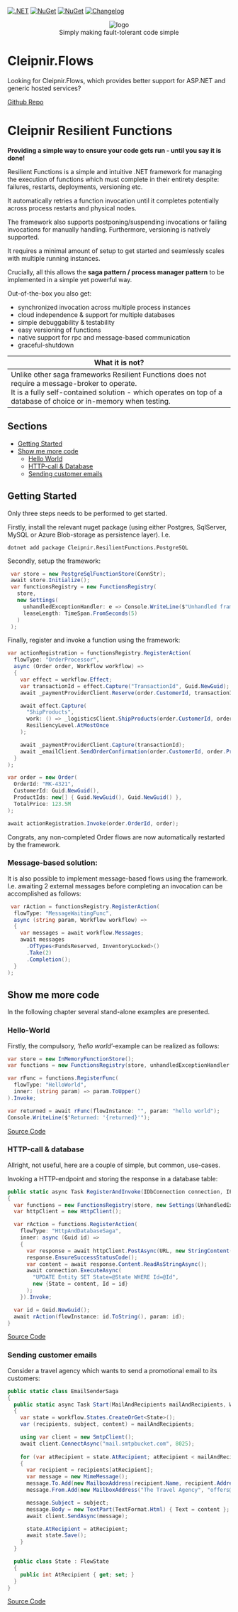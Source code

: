[![.NET](https://github.com/stidsborg/Cleipnir.ResilientFunctions/actions/workflows/dotnet.yml/badge.svg?no-cache)](https://github.com/stidsborg/Cleipnir.ResilientFunctions/actions/workflows/dotnet.yml)
[![NuGet](https://img.shields.io/nuget/dt/Cleipnir.ResilientFunctions.svg)](https://www.nuget.org/packages/Cleipnir.ResilientFunctions)
[![NuGet](https://img.shields.io/nuget/vpre/Cleipnir.ResilientFunctions.svg)](https://www.nuget.org/packages/Cleipnir.ResilientFunctions)
[![Changelog](https://img.shields.io/badge/-Changelog-darkred)](./CHANGELOG.md)

<p align="center">
  <img src="https://github.com/stidsborg/Cleipnir.ResilientFunctions/blob/main/Docs/cleipnir.png" alt="logo" />
  <br>
  Simply making fault-tolerant code simple
  <br>
</p>

# Cleipnir.Flows
Looking for Cleipnir.Flows, which provides better support for ASP.NET and generic hosted services?

[Github Repo](http://cleipnir.net/)


# Cleipnir Resilient Functions
**Providing a simple way to ensure your code gets run - until you say it is done!**

Resilient Functions is a simple and intuitive .NET framework for managing the execution of functions which must complete in their entirety despite: failures, restarts, deployments, versioning etc. 

It automatically retries a function invocation until it completes potentially across process restarts and physical nodes. 

The framework also supports postponing/suspending invocations or failing invocations for manually handling. Furthermore, versioning is natively supported.

It requires a minimal amount of setup to get started and seamlessly scales with multiple running instances.

Crucially, all this allows the **saga pattern / process manager pattern** to be implemented in a simple yet powerful way. 

Out-of-the-box you also get:
* synchronized invocation across multiple process instances
* cloud independence & support for multiple databases
* simple debuggability & testability
* easy versioning of functions
* native support for rpc and message-based communication
* graceful-shutdown

| What it is not? |
| --- |
| Unlike other saga frameworks Resilient Functions does not require a message-broker to operate.<br /> It is a fully self-contained solution - which operates on top of a database of choice or in-memory when testing.<br />|

## Sections
* [Getting Started](#getting-started)
* [Show me more code](#show-me-more-code)
  * [Hello World](#hello-world) 
  * [HTTP-call & Database](#http-call--database)
  * [Sending customer emails](#sending-customer-emails)

## Getting Started
Only three steps needs to be performed to get started.

Firstly, install the relevant nuget package (using either Postgres, SqlServer, MySQL or Azure Blob-storage as persistence layer). I.e.
```console
dotnet add package Cleipnir.ResilientFunctions.PostgreSQL
```

Secondly, setup the framework:
```csharp
 var store = new PostgreSqlFunctionStore(ConnStr);
 await store.Initialize();
 var functionsRegistry = new FunctionsRegistry(
   store,
   new Settings(
     unhandledExceptionHandler: e => Console.WriteLine($"Unhandled framework exception occured: '{e}'"),
     leaseLength: TimeSpan.FromSeconds(5)
   )
 );
```

Finally, register and invoke a function using the framework:
```csharp
var actionRegistration = functionsRegistry.RegisterAction(
  flowType: "OrderProcessor",
  async (Order order, Workflow workflow) => 
  { 
    var effect = workflow.Effect;  
    var transactionId = effect.Capture("TransactionId", Guid.NewGuid);    
    await _paymentProviderClient.Reserve(order.CustomerId, transactionId, order.TotalPrice);

    await effect.Capture(
      "ShipProducts",
      work: () => _logisticsClient.ShipProducts(order.CustomerId, order.ProductIds),
      ResiliencyLevel.AtMostOnce
    );

    await _paymentProviderClient.Capture(transactionId);
    await _emailClient.SendOrderConfirmation(order.CustomerId, order.ProductIds);
  }
);

var order = new Order(
  OrderId: "MK-4321",
  CustomerId: Guid.NewGuid(),
  ProductIds: new[] { Guid.NewGuid(), Guid.NewGuid() },
  TotalPrice: 123.5M
);

await actionRegistration.Invoke(order.OrderId, order);
```

Congrats, any non-completed Order flows are now automatically restarted by the framework.

### Message-based solution:
It is also possible to implement message-based flows using the framework.
I.e. awaiting 2 external messages before completing an invocation can be accomplished as follows:
```csharp
 var rAction = functionsRegistry.RegisterAction(
  flowType: "MessageWaitingFunc",
  async (string param, Workflow workflow) => 
  {
    var messages = await workflow.Messages;
    await messages
      .OfTypes<FundsReserved, InventoryLocked>()
      .Take(2)
      .Completion();
  }
);
```

## Show me more code
In the following chapter several stand-alone examples are presented. 

### Hello-World
Firstly, the compulsory, ‘*hello world*’-example can be realized as follows:

```csharp
var store = new InMemoryFunctionStore();
var functions = new FunctionsRegistry(store, unhandledExceptionHandler: Console.WriteLine);

var rFunc = functions.RegisterFunc(
  flowType: "HelloWorld",
  inner: (string param) => param.ToUpper()
).Invoke;

var returned = await rFunc(flowInstance: "", param: "hello world");
Console.WriteLine($"Returned: '{returned}'");
```
[Source Code](https://github.com/stidsborg/Cleipnir.ResilientFunctions/blob/main/Samples/Sample.ConsoleApp/Simple/HelloWorldExample.cs)

### HTTP-call & database
Allright, not useful, here are a couple of simple, but common, use-cases.

Invoking a HTTP-endpoint and storing the response in a database table:
```csharp
public static async Task RegisterAndInvoke(IDbConnection connection, IFunctionStore store)
{
  var functions = new FunctionsRegistry(store, new Settings(UnhandledExceptionHandler: Console.WriteLine));
  var httpClient = new HttpClient();

  var rAction = functions.RegisterAction(
    flowType: "HttpAndDatabaseSaga",
    inner: async (Guid id) =>
    {
      var response = await httpClient.PostAsync(URL, new StringContent(id.ToString()));
      response.EnsureSuccessStatusCode();
      var content = await response.Content.ReadAsStringAsync();
      await connection.ExecuteAsync(
        "UPDATE Entity SET State=@State WHERE Id=@Id",
        new {State = content, Id = id}
      );
    }).Invoke;

  var id = Guid.NewGuid();
  await rAction(flowInstance: id.ToString(), param: id);
}
```
[Source Code](https://github.com/stidsborg/Cleipnir.ResilientFunctions/blob/main/Samples/Sample.ConsoleApp/Simple/SimpleHttpAndDbExample.cs)

### Sending customer emails
Consider a travel agency which wants to send a promotional email to its customers:
```csharp
public static class EmailSenderSaga
{
  public static async Task Start(MailAndRecipients mailAndRecipients, Workflow workflow)
  {
    var state = workflow.States.CreateOrGet<State>();  
    var (recipients, subject, content) = mailAndRecipients;

    using var client = new SmtpClient();
    await client.ConnectAsync("mail.smtpbucket.com", 8025);
        
    for (var atRecipient = state.AtRecipient; atRecipient < mailAndRecipients.Recipients.Count; atRecipient++)
    {
      var recipient = recipients[atRecipient];
      var message = new MimeMessage();
      message.To.Add(new MailboxAddress(recipient.Name, recipient.Address));
      message.From.Add(new MailboxAddress("The Travel Agency", "offers@thetravelagency.co.uk"));

      message.Subject = subject;
      message.Body = new TextPart(TextFormat.Html) { Text = content };
      await client.SendAsync(message);

      state.AtRecipient = atRecipient;
      await state.Save();
    }
  }

  public class State : FlowState
  {
    public int AtRecipient { get; set; }
  }
}
```
[Source Code](https://github.com/stidsborg/Cleipnir.ResilientFunctions/tree/main/Samples/Sample.ConsoleApp/EmailOffers)
